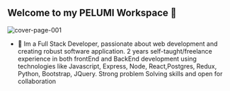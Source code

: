 ## Welcome to my PELUMI Workspace 👋

![cover-page-001](https://github.com/user-attachments/assets/7c79fc3d-6738-44b2-a809-8c7892e1aaf8)

- 🔭 Im a  Full Stack Developer, passionate about web development and creating robust software application. 2 years self-taught/freelance experience in both frontEnd and BackEnd development using technologies like Javascript, Express, Node, React,Postgres, Redux, Python, Bootstrap, JQuery. Strong problem Solving skills and open for collaboration
<!--
